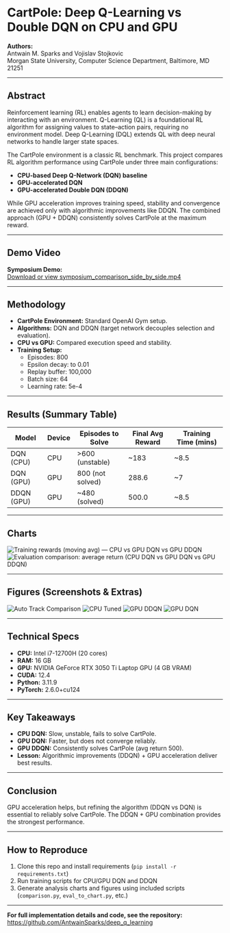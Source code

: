 # CartPole: Deep Q-Learning vs Double DQN on CPU and GPU

**Authors:**  
Antwain M. Sparks and Vojislav Stojkovic  
Morgan State University, Computer Science Department, Baltimore, MD 21251

---

## Abstract

Reinforcement learning (RL) enables agents to learn decision-making by interacting with an environment. Q-Learning (QL) is a foundational RL algorithm for assigning values to state–action pairs, requiring no environment model. Deep Q-Learning (DQL) extends QL with deep neural networks to handle larger state spaces.

The CartPole environment is a classic RL benchmark. This project compares RL algorithm performance using CartPole under three main configurations:
- **CPU-based Deep Q-Network (DQN) baseline**
- **GPU-accelerated DQN**
- **GPU-accelerated Double DQN (DDQN)**

While GPU acceleration improves training speed, stability and convergence are achieved only with algorithmic improvements like DDQN. The combined approach (GPU + DDQN) consistently solves CartPole at the maximum reward.

---

## Demo Video

**Symposium Demo:**  
[Download or view symposium_comparison_side_by_side.mp4](./symposium_comparison_side_by_side.mp4)

---

## Methodology

- **CartPole Environment:** Standard OpenAI Gym setup.
- **Algorithms:** DQN and DDQN (target network decouples selection and evaluation).
- **CPU vs GPU:** Compared execution speed and stability.
- **Training Setup:**
  - Episodes: 800
  - Epsilon decay: to 0.01
  - Replay buffer: 100,000
  - Batch size: 64
  - Learning rate: 5e-4

---

## Results (Summary Table)

| Model         | Device | Episodes to Solve | Final Avg Reward | Training Time (mins) |
|---------------|--------|-------------------|------------------|----------------------|
| DQN (CPU)     | CPU    | >600 (unstable)   | ~183             | ~8.5                 |
| DQN (GPU)     | GPU    | 800 (not solved)  | 288.6            | ~7                   |
| DDQN (GPU)    | GPU    | ~480 (solved)     | 500.0            | ~8.5                 |

---

## Charts

![Training rewards (moving avg) — CPU vs GPU DQN vs GPU DDQN](comparison.png)
![Evaluation comparison: average return (CPU DQN vs GPU DQN vs GPU DDQN)](eval_comparison.png)

---

## Figures (Screenshots & Extras)

![Auto Track Comparison](auto_track_comparison.png)
![CPU Tuned](cpu_tuned.png)
![GPU DDQN](gpu_ddqn.png)
![GPU DQN](gpu_dqn.png)

---

## Technical Specs

- **CPU:** Intel i7-12700H (20 cores)
- **RAM:** 16 GB
- **GPU:** NVIDIA GeForce RTX 3050 Ti Laptop GPU (4 GB VRAM)
- **CUDA:** 12.4
- **Python:** 3.11.9
- **PyTorch:** 2.6.0+cu124

---

## Key Takeaways

- **CPU DQN:** Slow, unstable, fails to solve CartPole.
- **GPU DQN:** Faster, but does not converge reliably.
- **GPU DDQN:** Consistently solves CartPole (avg return 500).
- **Lesson:** Algorithmic improvements (DDQN) + GPU acceleration deliver best results.

---

## Conclusion

GPU acceleration helps, but refining the algorithm (DDQN vs DQN) is essential to reliably solve CartPole. The DDQN + GPU combination provides the strongest performance.

---

## How to Reproduce

1. Clone this repo and install requirements (`pip install -r requirements.txt`)
2. Run training scripts for CPU/GPU DQN and DDQN
3. Generate analysis charts and figures using included scripts (`comparison.py`, `eval_to_chart.py`, etc.)

---

**For full implementation details and code, see the repository:**  
https://github.com/AntwainSparks/deep_q_learning

